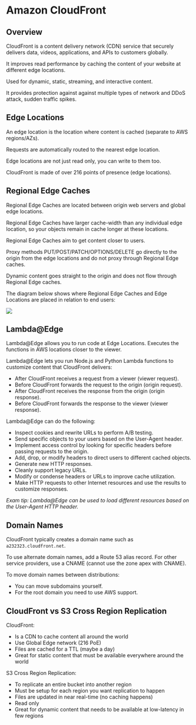 # Amazon CloudFront

## Overview

CloudFront is a content delivery network (CDN) service that securely delivers data, videos, applications, and APIs to customers globally.

It improves read performance by caching the content of your website at different edge locations.

Used for dynamic, static, streaming, and interactive content.

It provides protection against against multiple types of network and DDoS attack, sudden traffic spikes.


## Edge Locations

An edge location is the location where content is cached (separate to AWS regions/AZs).

Requests are automatically routed to the nearest edge location.

Edge locations are not just read only, you can write to them too.

CloudFront is made of over 216 points of presence (edge locations).


## Regional Edge Caches

Regional Edge Caches are located between origin web servers and global edge locations.

Regional Edge Caches have larger cache-width than any individual edge location, so your objects remain in cache longer at these locations.

Regional Edge Caches aim to get content closer to users.

Proxy methods PUT/POST/PATCH/OPTIONS/DELETE go directly to the origin from the edge locations and do not proxy through Regional Edge caches.

Dynamic content goes straight to the origin and does not flow through Regional Edge caches.

The diagram below shows where Regional Edge Caches and Edge Locations are placed in relation to end users:

![](https://digitalcloud.training/wp-content/uploads/2022/01/amazon-cloudfront-edge-locations-and-regional-edge.jpeg)


## Lambda@Edge

Lambda@Edge allows you to run code at Edge Locations. Executes the functions in AWS locations closer to the viewer.

Lambda@Edge lets you run Node.js and Python Lambda functions to customize content that CloudFront delivers:
- After CloudFront receives a request from a viewer (viewer request).
- Before CloudFront forwards the request to the origin (origin request).
- After CloudFront receives the response from the origin (origin response).
- Before CloudFront forwards the response to the viewer (viewer response).

Lambda@Edge can do the following:

- Inspect cookies and rewrite URLs to perform A/B testing.
- Send specific objects to your users based on the User-Agent header.
- Implement access control by looking for specific headers before passing requests to the origin.
- Add, drop, or modify headers to direct users to different cached objects.
- Generate new HTTP responses.
- Cleanly support legacy URLs.
- Modify or condense headers or URLs to improve cache utilization.
- Make HTTP requests to other Internet resources and use the results to customize responses.

*Exam tip: Lambda@Edge can be used to load different resources based on the User-Agent HTTP header.*


## Domain Names

CloudFront typically creates a domain name such as `a232323.cloudfront.net`.

To use alternate domain names, add a Route 53 alias record. For other service providers, use a CNAME (cannot use the zone apex with CNAME).

To move domain names between distributions:
- You can move subdomains yourself.
- For the root domain you need to use AWS support.


## CloudFront vs S3 Cross Region Replication

CloudFront:
- Is a CDN to cache content all around the world
- Use Global Edge network (216 PoE)
- Files are cached for a TTL (maybe a day)
- Great for static content that must be available everywhere around the world

S3 Cross Region Replication:
- To replicate an entire bucket into another region
- Must be setup for each region you want replication to happen
- Files are updated in near real-time (no caching happens)
- Read only
- Great for dynamic content that needs to be available at low-latency in few regions
